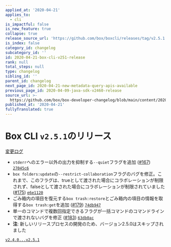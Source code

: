 ```yaml
---
applied_at: '2020-04-21'
applies_to:
  - cli
is_impactful: false
is_new_feature: true
collapse: true
release_source_url: 'https://github.com/box/boxcli/releases/tag/v2.5.1'
is_index: false
category_id: changelog
subcategory_id: ''
id: 2020-04-21-box-cli-v251-release
rank: null
total_steps: null
type: changelog
sibling_id: ''
parent_id: changelog
next_page_id: 2020-04-21-new-metadata-query-apis-available
previous_page_id: 2020-04-09-java-sdk-v2460-release
source_url: >-
  https://github.com/box/box-developer-changelog/blob/main/content/2020/04-21-box-cli-v251-release.md
published_at: '2020-04-21'
fullyTranslated: true
---
```

# Box CLI `v2.5.1`のリリース

[変更ログ](https://github.com/box/boxcli/blob/master/CHANGELOG.md#251-2020-04-14)

* `stderr`へのエラー以外の出力を抑制する`--quiet`フラグを追加 ([#167](https://github.com/box/boxcli/pull/167)) [`27045c6`](https://github.com/box/boxcli/commit/27045c6)
* `box folders:update`の`--restrict-collaboration`フラグのバグを修正。これまで、このフラグは、trueとして渡された場合にコラボレーションが制限されず、falseとして渡された場合にコラボレーションが制限されていました ([#175](https://github.com/box/boxcli/pull/175)) [`e6e1120`](https://github.com/box/boxcli/commit/e6e1120)
* ごみ箱内の項目を復元する`box trash:restore`とごみ箱内の項目の情報を取得する`box trash:get`を追加 ([#179](https://github.com/box/boxcli/pull/179)) [`74db947`](https://github.com/box/boxcli/commit/74db947)
* 単一のコマンドで複数回指定できるフラグが一括コマンドのコマンドラインで渡されないバグを修正 ([#183](https://github.com/box/boxcli/pull/183)) [`63db0ac`](https://github.com/box/boxcli/commit/63db0ac)
* **注**: 新しいリリースプロセスの開発のため、バージョン2.5.0はスキップされました

[`v2.4.0...v2.5.1`](https://github.com/box/boxcli/compare/`v2.4.0...v2.5.1`)
